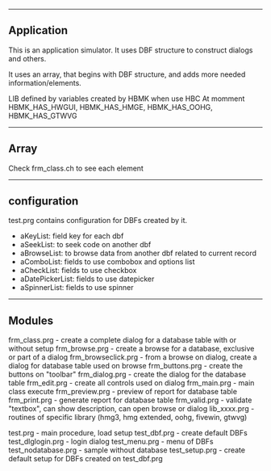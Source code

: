 -----------
Application
-----------

This is an application simulator.
It uses DBF structure to construct dialogs and others.

It uses an array, that begins with DBF structure, and adds more needed information/elements.

LIB defined by variables created by HBMK when use HBC
At momment HBMK_HAS_HWGUI, HBMK_HAS_HMGE, HBMK_HAS_OOHG, HBMK_HAS_GTWVG

-----
Array
-----

Check frm_class.ch to see each element

-------------
configuration
-------------

test.prg contains configuration for DBFs created by it.

- aKeyList:        field key for each dbf
- aSeekList:       to seek code on another dbf
- aBrowseList:     to browse data from another dbf related to current record
- aComboList:      fields to use combobox and options list
- aCheckList:      fields to use checkbox
- aDatePickerList: fields to use datepicker
- aSpinnerList:    fields to use spinner

-------
Modules
-------

frm_class.prg       - create a complete dialog for a database table with or without setup
frm_browse.prg      - create a browse for a database, exclusive or part of a dialog
frm_browseclick.prg - from a browse on dialog, create a dialog for database table used on browse
frm_buttons.prg     - create the buttons on "toolbar"
frm_dialog.prg      - create the dialog for the database table
frm_edit.prg        - create all controls used on dialog
frm_main.prg        - main class execute
frm_preview.prg     - preview of report for database table
frm_print.prg       - generate report for database table
frm_valid.prg       - validate "textbox", can show description, can open browse or dialog
lib_xxxx.prg        - routines of specific library (hmg3, hmg extended, oohg, fivewin, gtwvg)

test.prg            - main procedure, load setup
test_dbf.prg        - create default DBFs
test_dlglogin.prg   - login dialog
test_menu.prg       - menu of DBFs
test_nodatabase.prg - sample without database
test_setup.prg      - create default setup for DBFs created on test_dbf.prg
